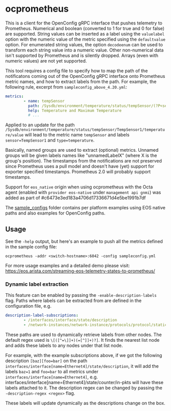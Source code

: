# ocprometheus

This is a client for the OpenConfig gRPC interface that pushes telemetry to
Prometheus. Numerical and boolean (converted to 1 for true and 0 for false) are
supported. String values can be inserted as a label using the `valuelabel` option
with the numeric value of the metric specified using the `defaultvalue` option.
For enumerated string values, the option `decodeenum` can be used to transform
each string value into a numeric value. Other non-numerical data isn't supported
by Prometheus and is silently dropped. Arrays (even with numeric values) are not
yet supported.

This tool requires a config file to specify how to map the path of the
notificatons coming out of the OpenConfig gRPC interface onto Prometheus
metric names, and how to extract labels from the path.  For example, the
following rule, excerpt from `sampleconfig_above_4.20.yml`:

```yaml
metrics:
        - name: tempSensor
          path: /Sysdb/environment/temperature/status/tempSensor/(?P<sensor>.+)/(?P<type>(?:maxT|t)emperature)/value
          help: Temperature and Maximum Temperature
          # ...
```

Applied to an update for the path
`/Sysdb/environment/temperature/status/tempSensor/TempSensor1/temperature/value`
will lead to the metric name `tempSensor` and labels `sensor=TempSensor1` and `type=temperature`.

Basically, named groups are used to extract (optional) metrics.
Unnamed groups will be given labels names like "unnamedLabelX" (where X is the group's position).
The timestamps from the notifications are not preserved since Prometheus uses a pull model and
doesn't have (yet) support for exporter specified timestamps.
Prometheus 2.0 will probably support timestamps.

Support for `eos_native` origin when using ocprometheus with the Octa agent (enabled with `provider eos-native` under `management api gnmi`) was added as part of #c6473e3ed183a4706d17336671d4e5be1991b7df

The [sample_configs](./sample_configs) folder contains per platform examples using EOS native paths and also examples for OpenConfig paths.

## Usage

See the `-help` output, but here's an example to push all the metrics defined
in the sample config file:
```
ocprometheus -addr <switch-hostname>:6042 -config sampleconfig.yml
```

For more usage examples and a detailed demo please visit:
https://eos.arista.com/streaming-eos-telemetry-states-to-prometheus/

### Dynamic label extraction

This feature can be enabled by passing the `-enable-description-labels` flag. Paths where labels can be extracted from are defined in the configuration file, e.g.

```yaml
description-label-subscriptions:
        - /interfaces/interface/state/description
        - /network-instances/network-instance/protocols/protocol/static-routes/static/state/description
```

These paths are used to dynamically retrieve labels from other nodes. The default regex used is `\[([^=\]]+)(=[^]]+)?]`.
It finds the nearest list node and adds these labels to any nodes under that list node.

For example, with the example subscriptions above, if we got the following description `[baz][foo=bar]` on the path
`interfaces/interface[name=Ethernet4]/state/description`, it will add the labels `baz=1` and `foo=bar` to all metrics
under `interfaces/interface[name=Ethernet4]`, e.g. interfaces/interface[name=Ethernet4]/state/counter/in-pkts will have
these labels attached to it. The description regex can be changed by passing the `-description-regex <regex>` flag.

These labels will update dynamically as the descriptions change on the box.
